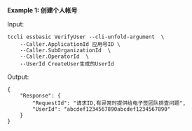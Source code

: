 **Example 1: 创建个人帐号**



Input: 

```
tccli essbasic VerifyUser --cli-unfold-argument  \
    --Caller.ApplicationId 应用号ID \
    --Caller.SubOrganizationId  \
    --Caller.OperatorId  \
    --UserId CreateUser生成的UserId
```

Output: 
```
{
    "Response": {
        "RequestId": "请求ID,有异常时提供给电子签团队排查问题",
        "UserId": "abcdef1234567890abcdef1234567890"
    }
}
```

